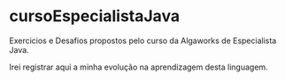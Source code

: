 # cursoEspecialistaJava
Exercicios e Desafios propostos pelo curso da Algaworks de Especialista Java.

Irei registrar aqui a minha evolução na aprendizagem desta linguagem.
